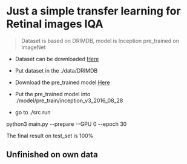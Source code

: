Just a simple transfer learning for Retinal images IQA
======================================================

> Dataset is based on DRIMDB, model is Inception pre_trained on ImageNet 

- Dataset can be downloaded [Here](https://www.researchgate.net/profile/Ugur_Sevik/publication/282641760_DRIMDB_Diabetic_Retinopathy_Images_Database_Database_for_Quality_Testing_of_Retinal_Images/data/5614ce9408aed47facee940d/DRIMDB.rar)

- Put dataset in the ./data/DRIMDB

- Download the pre_trained model [Here](http://download.tensorflow.org/models/inception_v3_2016_08_28.tar.gz)

- Put the pre_trained model into ./model/pre_train/inception_v3_2016_08_28

- go to ./src run 

python3 main.py --prepare --GPU 0 --epoch 30

The final result on test_set is 100%


## Unfinished on own data

